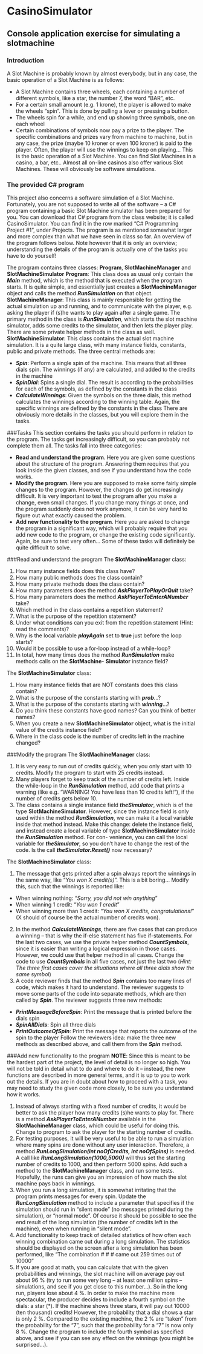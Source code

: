 # CasinoSimulator
## Console application exercise for simulating a slotmachine

### Introduction
A Slot Machine is probably known by almost everybody, but in any case, the basic operation of a Slot Machine is as follows:
*  A Slot Machine contains three wheels, each containing a number of different symbols, like a star, the number 7, the word “BAR”, etc.
*  For a certain small amount (e.g. 1 krone), the player is allowed to make the wheels “spin”. This is done by pulling a lever or pressing a button.
*  The wheels spin for a while, and end up showing three symbols, one on each wheel
*  Certain combinations of symbols now pay a prize to the player. The specific combinations and prizes vary from machine to machine, but in any case, the prize (maybe 10 kroner or even 100 kroner) is paid to the player. Often, the player will use the winnings to keep on playing...
This is the basic operation of a Slot Machine. You can find Slot Machines in a casino, a bar, etc.. Almost all on-line casinos also offer various Slot Machines. These will obviously be software simulations.

### The provided C# program
This project also concerns a software simulation of a Slot Machine. Fortunately, you are not supposed to write all of the software – a C# program containing a basic Slot Machine simulator has been prepared for you. You can download that C# program from the class website; it is called CasinoSimulator. You can find it in the row marked “C# Programming Project #1”, under Projects.
The program is as mentioned somewhat larger and more complex than what we have seen in class so far. An overview of the program follows below. Note however that it is only an overview; understanding the details of the program is actually one of the tasks you have to do yourself!
 
The program contains three classes: **Program**, **SlotMachineManager** and **SlotMachineSimulator**
**Program**: This class does as usual only contain the _**Main**_ method, which is the method that is executed when the program starts. It is quite simple, and essentially just creates a **SlotMachineManager** object and calls the method _**RunSimulation**_ on that object.
**SlotMachineManager**: This class is mainly responsible for getting the actual simulation up and running, and to communicate with the player, e.g. asking the player if (s)he wants to play again after a single game. The primary method in the class is _**RunSimulation**_, which starts the slot machine simulator, adds some credits to the simulator, and then lets the player play. There are some private helper methods in the class as well.
**SlotMachineSimulator**: This class contains the actual slot machine simulation. It is a quite large class, with many instance fields, constants, public and private methods. The three central methods are:
*  _**Spin**_: Perform a single spin of the machine. This means that all three dials spin. The winnings (if any) are calculated, and added to the credits in the machine
*  _**SpinDial**_: Spins a single dial. The result is according to the probabilities for each of the symbols, as defined by the constants in the class
*  _**CalculateWinnings**_: Given the symbols on the three dials, this method calculates the winnings according to the winning table. Again, the specific winnings are defined by the constants in the class
There are obviously more details in the classes, but you will explore them in the tasks.

###Tasks
This section contains the tasks you should perform in relation to the program. The tasks get increasingly difficult, so you can probably not complete them all. The tasks fall into three categories:
*  **Read and understand the program**. Here you are given some questions about the structure of the program. Answering them requires that you look inside the given classes, and see if you understand how the code works.
*  **Modify the program**. Here you are supposed to make some fairly simple changes to the program. However, the changes do get increasingly difficult. It is very important to test the program after you make a change, even small changes. If you change many things at once, and the program suddenly does not work anymore, it can be very hard to figure out what exactly caused the problem.
*  **Add new functionality to the program**. Here you are asked to change the program in a significant way, which will probably require that you add new code to the program, or change the existing code significantly. Again, be sure to test very often... Some of these tasks will definitely be quite difficult to solve.
 
###Read and understand the program
The **SlotMachineManager** class:
1. How many instance fields does this class have?
2. How many public methods does the class contain?
3. How many private methods does the class contain?
4. How many parameters does the method _**AskPlayerToPlayOrQuit**_ take?
5. How many parameters does the method _**AskPlayerToEnterANumber**_ take?
6. Which method in the class contains a repetition statement?
7. What is the purpose of the repetition statement?
8. Under what conditions can you exit from the repetition statement (Hint: read the comments)?
9. Why is the local variable _**playAgain**_ set to **true** just before the loop starts?
10. Would it be possible to use a for-loop instead of a while-loop?
11. In total, how many times does the method _**RunSimulation**_ make methods calls on the **SlotMachine-**
**Simulator** instance field?

The **SlotMachineSimulator** class:
1. How many instance fields that are NOT constants does this class contain?
2. What is the purpose of the constants starting with _**prob**_...?
3. What is the purpose of the constants starting with _**winning**_...?
4. Do you think these constants have good names? Can you think of better names?
5. When you create a new **SlotMachineSimulator** object, what is the initial value of the credits
instance field?
6. Where in the class code is the number of credits left in the machine changed?

###Modify the program
The **SlotMachineManager** class:
1. It is very easy to run out of credits quickly, when you only start with 10 credits. Modify the program to start with 25 credits instead.
2. Many players forget to keep track of the number of credits left. Inside the while-loop in the _**RunSimulation**_ method, add code that prints a warning (like e.g. “WARNING! You have less than 10 credits left!”), if the number of credits gets below 10.
3. The class contains a single instance field _**theSimulator**_, which is of the type **SlotMachineSimulator**. However, since the instance field is only used within the method _**RunSimulation**_, we can make it a local variable inside that method instead. Make this change: delete the instance field, and instead create a local variable of type **SlotMachineSimulator** inside the _**RunSimulation**_ method. For con- venience, you can call the local variable for **_theSimulator_**, so you don’t have to change the rest of the code. Is the call _**theSimulator.Reset()**_ now necessary?

The **SlotMachineSimulator** class:
1. The message that gets printed after a spin always report the winnings in the same way, like “_You won X credit(s)_”. This is a bit boring... Modify this, such that the winnings is reported like:
*  When winning nothing: “_Sorry, you did not win anything_”
*  When winning 1 credit: “_You won 1 credit_”
*  When winning more than 1 credit: “_You won X credits, congratulations!_” (X should of course be the actual number of credits won).
2. In the method _**CalculateWinnings**_, there are five cases that can produce a winning – that is why the
if-else statement has five if-statements. For the last two cases, we use the private helper method _**CountSymbols**_, since it is easier than writing a logical expression in those cases. However, we could use that helper method in all cases. Change the code to use _**CountSymbols**_ in all five cases, not just the last two (_Hint: The three first cases cover the situations where all three dials show the same symbol_)
3. A code reviewer finds that the method _**Spin**_ contains too many lines of code, which makes it hard to understand. The reviewer suggests to move some parts of the code into separate methods, which are then called by _**Spin**_. The reviewer suggests three new methods:
* _**PrintMessageBeforeSpin**_: Print the message that is printed before the dials spin
* _**SpinAllDials**_: Spin all three dials
* _**PrintOutcomeOfSpin**_: Print the message that reports the outcome of the spin to the player
Follow the reviewers idea: make the three new methods as described above, and call them from the **_Spin_** method.

###Add new functionality to the program
**NOTE**: Since this is meant to be the hardest part of the project, the level of detail is no longer so high. You will not be told in detail what to do and where to do it – instead, the new functions are described in more general terms, and it is up to you to work out the details. If you are in doubt about how to proceed with a task, you may need to study the given code more closely, to be sure you understand how it works.

1. Instead of always starting with a fixed number of credits, it would be better to ask the player how many credits (s)he wants to play for. There is a method _**AskPlayerToEnterANumber**_ available in the **SlotMachineManager** class, which could be useful for doing this. Change to program to ask the player for the starting number of credits.
2. For testing purposes, it will be very useful to be able to run a simulation where many spins are done without any user interaction. Therefore, a method _**RunLongSimulation(int noOfCredits, int noOfSpins)**_ is needed. A call like _**RunLongSimulation(1000,5000)**_ will thus set the starting number of credits to 1000, and then perform 5000 spins. Add such a method to the **SlotMachineManager** class, and run some tests. Hopefully, the runs can give you an impression of how much the slot machine pays back in winnings.
3. When you run a long simulation, it is somewhat irritating that the program prints messages for every spin. Update the _**RunLongSimulation**_ method to include a parameter that specifies if the simulation should run in “silent mode” (no messages printed during the simulation), or “normal mode”. Of course it should be possible to see the end result of the long simulation (the number of credits left in the machine), even when running in “silent mode”.
4. Add functionality to keep track of detailed statistics of how often each winning combination came out during a long simulation. The statistics should be displayed on the screen after a long simulation has been performed, like “The combination # # # came out 259 times out of 10000”
5. If you are good at math, you can calculate that with the given probabilities and winnings, the slot machine will on average pay out about 96 % (try to run some very long – at least one million spins – simulations, and see if you get close to this number...). So in the long run, players lose about 4 %. In order to make the machine more spectacular, the producer decides to include a fourth symbol on the dials: a star (*). If the machine shows three stars, it will pay out 10000 (ten thousand) credits! However, the probability that a dial shows a star is only 2 %. Compared to the existing machine, the 2 % are “taken” from the probability for the “7”, such that the probability for a “7” is now only 8 %. Change the program to include the fourth symbol as specified above, and see if you can see any effect on the winnings (you might be surprised...).
